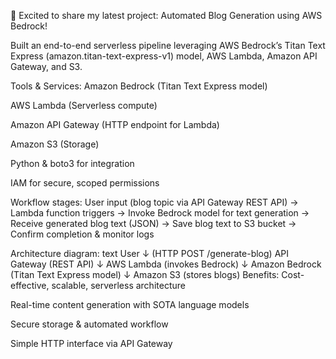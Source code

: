 🚀 Excited to share my latest project: Automated Blog Generation using AWS Bedrock!

Built an end-to-end serverless pipeline leveraging AWS Bedrock’s Titan Text Express (amazon.titan-text-express-v1) model, AWS Lambda, Amazon API Gateway, and S3.

Tools & Services:
Amazon Bedrock (Titan Text Express model)

AWS Lambda (Serverless compute)

Amazon API Gateway (HTTP endpoint for Lambda)

Amazon S3 (Storage)

Python & boto3 for integration

IAM for secure, scoped permissions

Workflow stages:
User input (blog topic via API Gateway REST API)
→ Lambda function triggers
→ Invoke Bedrock model for text generation
→ Receive generated blog text (JSON)
→ Save blog text to S3 bucket
→ Confirm completion & monitor logs

Architecture diagram:
text
User
   ↓ (HTTP POST /generate-blog)
API Gateway (REST API)
   ↓
AWS Lambda (invokes Bedrock)
   ↓
Amazon Bedrock (Titan Text Express model)
   ↓
Amazon S3 (stores blogs)
Benefits:
Cost-effective, scalable, serverless architecture

Real-time content generation with SOTA language models

Secure storage & automated workflow

Simple HTTP interface via API Gateway
